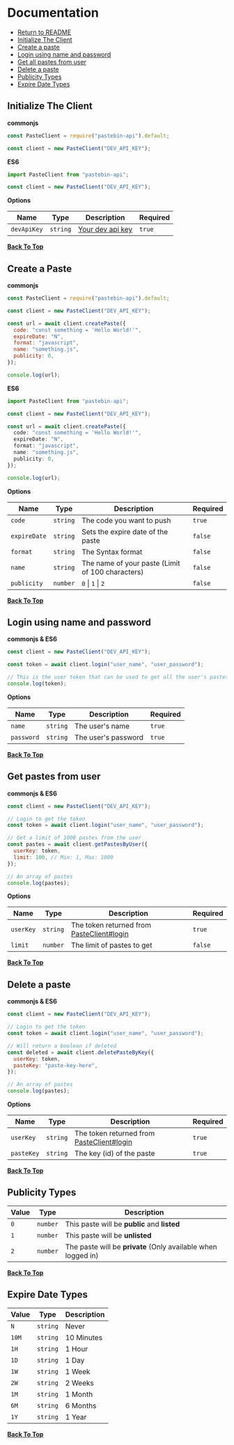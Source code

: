 # Documentation

- [Return to README](../README.md)
- [Initialize The Client](#initialize-the-client)
- [Create a paste](#create-a-paste)
- [Login using name and password](#login-using-name-and-password)
- [Get all pastes from user](#get-pastes-from-user)
- [Delete a paste](#delete-a-paste)
- [Publicity Types](#publicity-types)
- [Expire Date Types](#expire-date-types)

## Initialize The Client

**commonjs**

```js
const PasteClient = require("pastebin-api").default;

const client = new PasteClient("DEV_API_KEY");
```

**ES6**

```ts
import PasteClient from "pastebin-api";

const client = new PasteClient("DEV_API_KEY");
```

**Options**

| Name        | Type     | Description                                        | Required |
| ----------- | -------- | -------------------------------------------------- | -------- |
| `devApiKey` | `string` | [Your dev api key](https://pastebin.com/doc_api#1) | `true`   |

[**Back To Top**](#documentation)

## Create a Paste

**commonjs**

```js
const PasteClient = require("pastebin-api").default;

const client = new PasteClient("DEV_API_KEY");

const url = await client.createPaste({
  code: "const something = 'Hello World!'",
  expireDate: "N",
  format: "javascript",
  name: "something.js",
  publicity: 0,
});

console.log(url);
```

**ES6**

```ts
import PasteClient from "pastebin-api";

const client = new PasteClient("DEV_API_KEY");

const url = await client.createPaste({
  code: "const something = 'Hello World!'",
  expireDate: "N",
  format: "javascript",
  name: "something.js",
  publicity: 0,
});

console.log(url);
```

**Options**

| Name         | Type     | Description                                      | Required |
| ------------ | -------- | ------------------------------------------------ | -------- |
| `code`       | `string` | The code you want to push                        | `true`   |
| `expireDate` | `string` | Sets the expire date of the paste                | `false`  |
| `format`     | `string` | The Syntax format                                | `false`  |
| `name`       | `string` | The name of your paste (Limit of 100 characters) | `false`  |
| `publicity`  | `number` | `0` \| `1` \| `2`                                | `false`  |

[**Back To Top**](#documentation)

## Login using name and password

**commonjs & ES6**

```js
const client = new PasteClient("DEV_API_KEY");

const token = await client.login("user_name", "user_password");

// This is the user token that can be used to get all the user's pastes or delete one
console.log(token);
```

**Options**

| Name       | Type     | Description         | Required |
| ---------- | -------- | ------------------- | -------- |
| `name`     | `string` | The user's name     | `true`   |
| `password` | `string` | The user's password | `true`   |

[**Back To Top**](#documentation)

## Get pastes from user

**commonjs & ES6**

```js
const client = new PasteClient("DEV_API_KEY");

// Login to get the token
const token = await client.login("user_name", "user_password");

// Get a limit of 1000 pastes from the user
const pastes = await client.getPastesByUser({
  userKey: token,
  limit: 100, // Min: 1, Max: 1000
});

// An array of pastes
console.log(pastes);
```

**Options**

| Name      | Type     | Description                                                                 | Required |
| --------- | -------- | --------------------------------------------------------------------------- | -------- |
| `userKey` | `string` | The token returned from [PasteClient#login](#login-using-name-and-password) | `true`   |
| `limit`   | `number` | The limit of pastes to get                                                  | `false`  |

[**Back To Top**](#documentation)

## Delete a paste

**commonjs & ES6**

```js
const client = new PasteClient("DEV_API_KEY");

// Login to get the token
const token = await client.login("user_name", "user_password");

// Will return a boolean if deleted
const deleted = await client.deletePasteByKey({
  userKey: token,
  pasteKey: "paste-key-here",
});

// An array of pastes
console.log(pastes);
```

**Options**

| Name       | Type     | Description                                                                 | Required |
| ---------- | -------- | --------------------------------------------------------------------------- | -------- |
| `userKey`  | `string` | The token returned from [PasteClient#login](#login-using-name-and-password) | `true`   |
| `pasteKey` | `string` | The key (id) of the paste                                                   | `true`   |

[**Back To Top**](#documentation)

## Publicity Types

| Value | Type     | Description                                                   |
| ----- | -------- | ------------------------------------------------------------- |
| `0`   | `number` | This paste will be **public** and **listed**                  |
| `1`   | `number` | This paste will be **unlisted**                               |
| `2`   | `number` | The paste will be **private** (Only available when logged in) |

[**Back To Top**](#documentation)

## Expire Date Types

| Value | Type     | Description |
| ----- | -------- | ----------- |
| `N`   | `string` | Never       |
| `10M` | `string` | 10 Minutes  |
| `1H`  | `string` | 1 Hour      |
| `1D`  | `string` | 1 Day       |
| `1W`  | `string` | 1 Week      |
| `2W`  | `string` | 2 Weeks     |
| `1M`  | `string` | 1 Month     |
| `6M`  | `string` | 6 Months    |
| `1Y`  | `string` | 1 Year      |

[**Back To Top**](#documentation)
